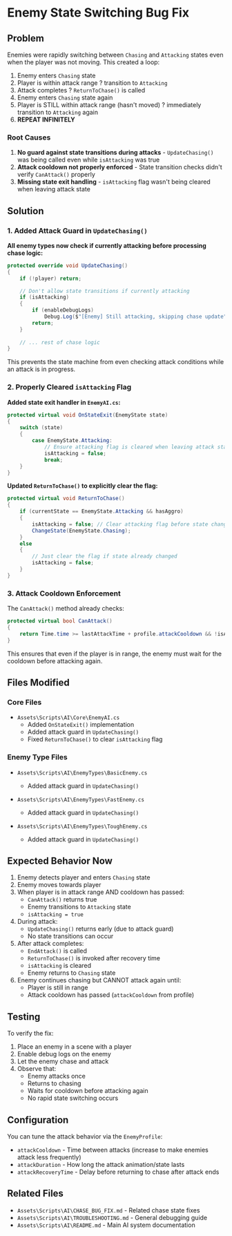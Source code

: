 # Enemy State Switching Bug Fix

## Problem
Enemies were rapidly switching between `Chasing` and `Attacking` states even when the player was not moving. This created a loop:

1. Enemy enters `Chasing` state
2. Player is within attack range ? transition to `Attacking`
3. Attack completes ? `ReturnToChase()` is called
4. Enemy enters `Chasing` state again
5. Player is STILL within attack range (hasn't moved) ? immediately transition to `Attacking` again
6. **REPEAT INFINITELY**

### Root Causes
1. **No guard against state transitions during attacks** - `UpdateChasing()` was being called even while `isAttacking` was true
2. **Attack cooldown not properly enforced** - State transition checks didn't verify `CanAttack()` properly
3. **Missing state exit handling** - `isAttacking` flag wasn't being cleared when leaving attack state

## Solution

### 1. Added Attack Guard in `UpdateChasing()`
**All enemy types now check if currently attacking before processing chase logic:**

```csharp
protected override void UpdateChasing()
{
    if (!player) return;

    // Don't allow state transitions if currently attacking
    if (isAttacking)
    {
        if (enableDebugLogs)
            Debug.Log($"[Enemy] Still attacking, skipping chase update");
        return;
    }
    
    // ... rest of chase logic
}
```

This prevents the state machine from even checking attack conditions while an attack is in progress.

### 2. Properly Cleared `isAttacking` Flag
**Added state exit handler in `EnemyAI.cs`:**

```csharp
protected virtual void OnStateExit(EnemyState state)
{
    switch (state)
    {
        case EnemyState.Attacking:
            // Ensure attacking flag is cleared when leaving attack state
            isAttacking = false;
            break;
    }
}
```

**Updated `ReturnToChase()` to explicitly clear the flag:**

```csharp
protected virtual void ReturnToChase()
{
    if (currentState == EnemyState.Attacking && hasAggro)
    {
        isAttacking = false; // Clear attacking flag before state change
        ChangeState(EnemyState.Chasing);
    }
    else
    {
        // Just clear the flag if state already changed
        isAttacking = false;
    }
}
```

### 3. Attack Cooldown Enforcement
The `CanAttack()` method already checks:
```csharp
protected virtual bool CanAttack()
{
    return Time.time >= lastAttackTime + profile.attackCooldown && !isAttacking;
}
```

This ensures that even if the player is in range, the enemy must wait for the cooldown before attacking again.

## Files Modified

### Core Files
- `Assets\Scripts\AI\Core\EnemyAI.cs`
  - Added `OnStateExit()` implementation
  - Added attack guard in `UpdateChasing()`
  - Fixed `ReturnToChase()` to clear `isAttacking` flag

### Enemy Type Files
- `Assets\Scripts\AI\EnemyTypes\BasicEnemy.cs`
  - Added attack guard in `UpdateChasing()`
  
- `Assets\Scripts\AI\EnemyTypes\FastEnemy.cs`
  - Added attack guard in `UpdateChasing()`
  
- `Assets\Scripts\AI\EnemyTypes\ToughEnemy.cs`
  - Added attack guard in `UpdateChasing()`

## Expected Behavior Now

1. Enemy detects player and enters `Chasing` state
2. Enemy moves towards player
3. When player is in attack range AND cooldown has passed:
   - `CanAttack()` returns true
   - Enemy transitions to `Attacking` state
   - `isAttacking = true`
4. During attack:
   - `UpdateChasing()` returns early (due to attack guard)
   - No state transitions can occur
5. After attack completes:
   - `EndAttack()` is called
   - `ReturnToChase()` is invoked after recovery time
   - `isAttacking` is cleared
   - Enemy returns to `Chasing` state
6. Enemy continues chasing but CANNOT attack again until:
   - Player is still in range
   - Attack cooldown has passed (`attackCooldown` from profile)
   
## Testing
To verify the fix:
1. Place an enemy in a scene with a player
2. Enable debug logs on the enemy
3. Let the enemy chase and attack
4. Observe that:
   - Enemy attacks once
   - Returns to chasing
   - Waits for cooldown before attacking again
   - No rapid state switching occurs

## Configuration
You can tune the attack behavior via the `EnemyProfile`:
- `attackCooldown` - Time between attacks (increase to make enemies attack less frequently)
- `attackDuration` - How long the attack animation/state lasts
- `attackRecoveryTime` - Delay before returning to chase after attack ends

## Related Files
- `Assets\Scripts\AI\CHASE_BUG_FIX.md` - Related chase state fixes
- `Assets\Scripts\AI\TROUBLESHOOTING.md` - General debugging guide
- `Assets\Scripts\AI\README.md` - Main AI system documentation
